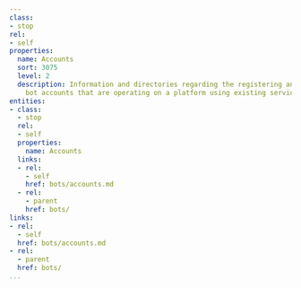 ```yaml
---
class:
- stop
rel:
- self
properties:
  name: Accounts
  sort: 3075
  level: 2
  description: Information and directories regarding the registering and sharing of
    bot accounts that are operating on a platform using existing services.
entities:
- class:
  - stop
  rel:
  - self
  properties:
    name: Accounts
  links:
  - rel:
    - self
    href: bots/accounts.md
  - rel:
    - parent
    href: bots/
links:
- rel:
  - self
  href: bots/accounts.md
- rel:
  - parent
  href: bots/
...
```

